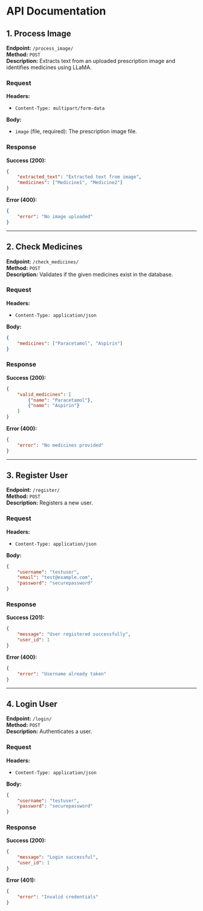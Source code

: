 # API Documentation

## 1. Process Image
**Endpoint:** `/process_image/`  
**Method:** `POST`  
**Description:** Extracts text from an uploaded prescription image and identifies medicines using LLaMA.

### Request
**Headers:**
- `Content-Type: multipart/form-data`

**Body:**
- `image` (file, required): The prescription image file.

### Response
**Success (200):**
```json
{
    "extracted_text": "Extracted text from image",
    "medicines": ["Medicine1", "Medicine2"]
}
```
**Error (400):**
```json
{
    "error": "No image uploaded"
}
```

---
## 2. Check Medicines
**Endpoint:** `/check_medicines/`  
**Method:** `POST`  
**Description:** Validates if the given medicines exist in the database.

### Request
**Headers:**
- `Content-Type: application/json`

**Body:**
```json
{
    "medicines": ["Paracetamol", "Aspirin"]
}
```

### Response
**Success (200):**
```json
{
    "valid_medicines": [
        {"name": "Paracetamol"},
        {"name": "Aspirin"}
    ]
}
```
**Error (400):**
```json
{
    "error": "No medicines provided"
}
```

---
## 3. Register User
**Endpoint:** `/register/`  
**Method:** `POST`  
**Description:** Registers a new user.

### Request
**Headers:**
- `Content-Type: application/json`

**Body:**
```json
{
    "username": "testuser",
    "email": "test@example.com",
    "password": "securepassword"
}
```

### Response
**Success (201):**
```json
{
    "message": "User registered successfully",
    "user_id": 1
}
```
**Error (400):**
```json
{
    "error": "Username already taken"
}
```

---
## 4. Login User
**Endpoint:** `/login/`  
**Method:** `POST`  
**Description:** Authenticates a user.

### Request
**Headers:**
- `Content-Type: application/json`

**Body:**
```json
{
    "username": "testuser",
    "password": "securepassword"
}
```

### Response
**Success (200):**
```json
{
    "message": "Login successful",
    "user_id": 1
}
```
**Error (401):**
```json
{
    "error": "Invalid credentials"
}
```

